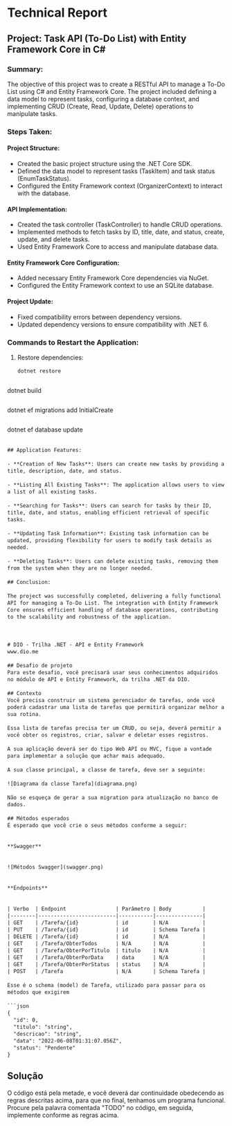 # Technical Report

## Project: Task API (To-Do List) with Entity Framework Core in C#

### Summary:
The objective of this project was to create a RESTful API to manage a To-Do List using C# and Entity Framework Core. The project included defining a data model to represent tasks, configuring a database context, and implementing CRUD (Create, Read, Update, Delete) operations to manipulate tasks.

### Steps Taken:

#### Project Structure:
- Created the basic project structure using the .NET Core SDK.
- Defined the data model to represent tasks (TaskItem) and task status (EnumTaskStatus).
- Configured the Entity Framework context (OrganizerContext) to interact with the database.

#### API Implementation:
- Created the task controller (TaskController) to handle CRUD operations.
- Implemented methods to fetch tasks by ID, title, date, and status, create, update, and delete tasks.
- Used Entity Framework Core to access and manipulate database data.

#### Entity Framework Core Configuration:
- Added necessary Entity Framework Core dependencies via NuGet.
- Configured the Entity Framework context to use an SQLite database.

#### Project Update:
- Fixed compatibility errors between dependency versions.
- Updated dependency versions to ensure compatibility with .NET 6.

### Commands to Restart the Application:

1. Restore dependencies:
   ```bash
   dotnet restore
```

```
dotnet build
```

```
dotnet ef migrations add InitialCreate
```

```
dotnet ef database update
```

## Application Features:

- **Creation of New Tasks**: Users can create new tasks by providing a title, description, date, and status.

- **Listing All Existing Tasks**: The application allows users to view a list of all existing tasks.

- **Searching for Tasks**: Users can search for tasks by their ID, title, date, and status, enabling efficient retrieval of specific tasks.

- **Updating Task Information**: Existing task information can be updated, providing flexibility for users to modify task details as needed.

- **Deleting Tasks**: Users can delete existing tasks, removing them from the system when they are no longer needed.

## Conclusion:

The project was successfully completed, delivering a fully functional API for managing a To-Do List. The integration with Entity Framework Core ensures efficient handling of database operations, contributing to the scalability and robustness of the application.



# DIO - Trilha .NET - API e Entity Framework
www.dio.me

## Desafio de projeto
Para este desafio, você precisará usar seus conhecimentos adquiridos no módulo de API e Entity Framework, da trilha .NET da DIO.

## Contexto
Você precisa construir um sistema gerenciador de tarefas, onde você poderá cadastrar uma lista de tarefas que permitirá organizar melhor a sua rotina.

Essa lista de tarefas precisa ter um CRUD, ou seja, deverá permitir a você obter os registros, criar, salvar e deletar esses registros.

A sua aplicação deverá ser do tipo Web API ou MVC, fique a vontade para implementar a solução que achar mais adequado.

A sua classe principal, a classe de tarefa, deve ser a seguinte:

![Diagrama da classe Tarefa](diagrama.png)

Não se esqueça de gerar a sua migration para atualização no banco de dados.

## Métodos esperados
É esperado que você crie o seus métodos conforme a seguir:


**Swagger**


![Métodos Swagger](swagger.png)


**Endpoints**


| Verbo  | Endpoint                | Parâmetro | Body          |
|--------|-------------------------|-----------|---------------|
| GET    | /Tarefa/{id}            | id        | N/A           |
| PUT    | /Tarefa/{id}            | id        | Schema Tarefa |
| DELETE | /Tarefa/{id}            | id        | N/A           |
| GET    | /Tarefa/ObterTodos      | N/A       | N/A           |
| GET    | /Tarefa/ObterPorTitulo  | titulo    | N/A           |
| GET    | /Tarefa/ObterPorData    | data      | N/A           |
| GET    | /Tarefa/ObterPorStatus  | status    | N/A           |
| POST   | /Tarefa                 | N/A       | Schema Tarefa |

Esse é o schema (model) de Tarefa, utilizado para passar para os métodos que exigirem

```json
{
  "id": 0,
  "titulo": "string",
  "descricao": "string",
  "data": "2022-06-08T01:31:07.056Z",
  "status": "Pendente"
}
```


## Solução
O código está pela metade, e você deverá dar continuidade obedecendo as regras descritas acima, para que no final, tenhamos um programa funcional. Procure pela palavra comentada "TODO" no código, em seguida, implemente conforme as regras acima.